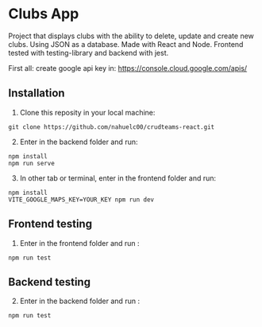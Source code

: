 # Clubs App

Project that displays clubs with the ability to delete, update and create new clubs. Using JSON as a database. 
Made with React and Node.
Frontend tested with testing-library and backend with jest.

First all: create google api key in: https://console.cloud.google.com/apis/

## Installation

1. Clone this reposity in your local machine: 
    
```
git clone https://github.com/nahuelc00/crudteams-react.git
```

2. Enter in the backend folder and run:

```
npm install
npm run serve
```  

3. In other tab or terminal, enter in the frontend folder and run:

```
npm install
VITE_GOOGLE_MAPS_KEY=YOUR_KEY npm run dev
```  

## Frontend testing

1. Enter in the frontend folder and run : 
 ```
npm run test
```  

## Backend testing

2. Enter in the backend folder and run : 
 ```
npm run test
```  

